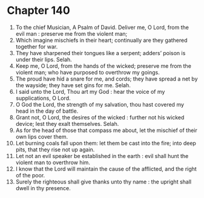 # Chapter 140

1. To the chief Musician, A Psalm of David. Deliver me, O Lord, from the evil man : preserve me from the violent man;
2. Which imagine mischiefs in their heart; continually are they gathered together for war.
3. They have sharpened their tongues like a serpent; adders’ poison is under their lips. Selah.
4. Keep me, O Lord, from the hands of the wicked; preserve me from the violent man; who have purposed to overthrow my goings.
5. The proud have hid a snare for me, and cords; they have spread a net by the wayside; they have set gins for me. Selah.
6. I said unto the Lord, Thou art my God : hear the voice of my supplications, O Lord.
7. O God the Lord, the strength of my salvation, thou hast covered my head in the day of battle.
8. Grant not, O Lord, the desires of the wicked : further not his wicked device; lest they exalt themselves. Selah.
9. As for the head of those that compass me about, let the mischief of their own lips cover them.
10. Let burning coals fall upon them: let them be cast into the fire; into deep pits, that they rise not up again.
11. Let not an evil speaker be established in the earth : evil shall hunt the violent man to overthrow him.
12. I know that the Lord will maintain the cause of the afflicted, and the right of the poor.
13. Surely the righteous shall give thanks unto thy name : the upright shall dwell in thy presence.

